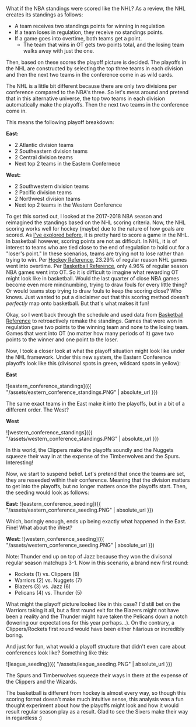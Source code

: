What if the NBA standings were scored like the NHL? As a review, the NHL creates its standings as follows: 
- A team receives two standings points for winning in regulation
- If a team loses in regulation, they receive no standings points.
- If a game goes into overtime, both teams get a point. 
  - The team that wins in OT gets two points total, and the losing team walks away with just the one.
  
Then, based on these scores the playoff picture is decided. The playoffs in the NHL are constructed by selecting the top three teams in each division and then the next two teams in the conference come in as wild cards. 

The NHL is a little bit different because there are only two divisions per conference compared to the NBA's three. So let's mess around and pretend that in this alternative universe, the top two teams in each division automatically make the playoffs. Then the next two teams in the conference come in. 

This means the following playoff breakdown: 

**East:**
- 2 Atlantic division teams 
- 2 Southeastern division teams 
- 2 Central division teams 
- Next top 2 teams in the Eastern Confernece 

**West:**
- 2 Southwestern division teams 
- 2 Pacific division teams 
- 2 Northwest division teams 
- Next top 2 teams in the Western Conference

To get this sorted out, I looked at the 2017-2018 NBA season and reimagined the standings based on the NHL scoring criteria. Now, the NHL scoring works well for hockey (maybe) due to the nature of how goals are scored. As [I've explored before](https://ashleyajohn.github.io/2018/04/03/hockey-shots.html), it is pretty hard to score a game in the NHL. In basketball however, scoring points are not as difficult. In NHL, it is of interest to teams who are tied close to the end of regulation to hold out for a "loser's point." In these scenarios, teams are trying not to lose rather than trying to win. Per [Hockey Reference](https://www.hockey-reference.com/leagues/NHL_2018_games.html), 23.29% of regular reason NHL games went into overtime. Per [Basketball Reference](https://www.basketball-reference.com/leagues/NBA_2018_games.html), only 4.96% of regular season NBA games went into OT. So it is difficult to imagine what rewarding OT might look like in basketball. Would the last quarter of close NBA games become even more mindnumbing, trying to draw fouls for every little thing? Or would teams stop trying to draw fouls to keep the scoring close? Who knows. Just wanted to put a disclaimer out that this scoring method doesn't *perfectly* map onto basketball. But that's what makes it fun! 

Okay, so I went back through the schedule and used data from [Basketball Reference](https://www.basketball-reference.com/leagues/NBA_2018_games.html) to retroactively remake the standings. Games that were won in regulation gave two points to the winning team and none to the losing team. Games that went into OT (no matter how many periods of it) gave two points to the winner and one point to the loser. 

Now, I took a closer look at what the playoff situation might look like under the NHL framework. Under this new system, the Eastern Conference playoffs look like this (divisonal spots in green, wildcard spots in yellow): 

**East** 

![eastern_conference_standings]({{ "/assets/eastern_conference_standings.PNG" | absolute_url }})

The same exact teams in the East make it into the playoffs, but in a bit of a different order. The West?

**West**

![western_conference_standings]({{ "/assets/western_conference_standings.PNG" | absolute_url }})


In this world, the Clippers make the playoffs soundly and the Nuggets squeeze their way in at the expense of the Timberwolves and the Spurs. Interesting!

Now, we start to suspend belief. Let's pretend that once the teams are set, they are reseeded within their conference. Meaning that the division matters to get into the playoffs, but no longer matters once the playoffs start. Then, the seeding would look as follows:

**East:** 
![eastern_conference_seeding]({{ "/assets/eastern_conference_seeding.PNG" | absolute_url }})

Which, boringly enough, ends up being exactly what happened in the East. Fine! What about the West?

**West:** 
![western_conference_seeding]({{ "/assets/western_conference_seeding.PNG" | absolute_url }})


Note: Thunder end up on top of Jazz because they won the divisonal regular season matchups 3-1. Now in this scenario, a brand new first round: 

- Rockets (1) vs. Clippers (8)
- Warriors (2) vs. Nuggets (7)
- Blazers (3) vs. Jazz (6)
- Pelicans (4) vs. Thunder (5) 

What might the playoff picture looked like in this case? I'd still bet on the Warriors taking it all, but a first round exit for the Blazers might not have been a reality and the Thunder might have taken the Pelicans down a notch (lowering our expectations for this year perhaps...). On the contrary, a Clippers/Rockets first round would have been either hilarious or incredibly boring. 

And just for fun, what would a playoff structure that didn't even care about conferences look like? Something like this: 

![league_seeding]({{ "/assets/league_seeding.PNG" | absolute_url }})

The Spurs and Timberwolves squeeze their ways in there at the expense of the Clippers and the Wizards. 

The basketball is different from hockey is almost every way, so though this scoring format doesn't make much intuitive sense, this analysis was a fun thought experiment about how the playoffs might look and how it would result regular season play as a result. Glad to see the Sixers make their way in regardless :)

